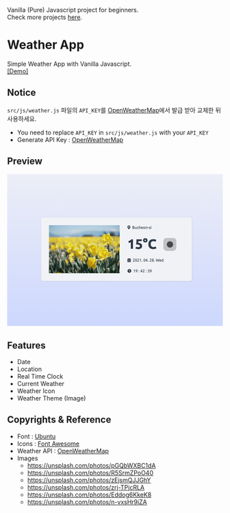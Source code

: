 Vanilla (Pure) Javascript project for beginners.  
Check more projects [here](https://github.com/coachoox/vanilla-js-projects).

# Weather App

Simple Weather App with Vanilla Javascript.  
[[Demo]](https://coachoox.github.io/js-weather-app/)  

## Notice

`src/js/weather.js` 파일의 `API_KEY`를 [OpenWeatherMap](https://openweathermap.org/)에서 발급 받아 교체한 뒤 사용하세요.
- You need to replace `API_KEY` in `src/js/weather.js` with your `API_KEY`
- Generate API Key : [OpenWeatherMap](https://openweathermap.org/)

## Preview

![](./images/preview.png)

## Features

-   Date
-   Location
-   Real Time Clock
-   Current Weather
-   Weather Icon
-   Weather Theme (Image)

## Copyrights & Reference

-   Font : [Ubuntu](https://fonts.google.com/specimen/Ubuntu?preview.text_type=custom)
-   Icons : [Font Awesome](https://fontawesome.com/)
-   Weather API : [OpenWeatherMap](https://openweathermap.org/)
-   Images
    -   https://unsplash.com/photos/pGQbWXBC1dA
    -   https://unsplash.com/photos/R5SrmZPoO40
    -   https://unsplash.com/photos/zEjsmQJJGhY
    -   https://unsplash.com/photos/zrj-TPjcRLA
    -   https://unsplash.com/photos/Eddog6KkeK8
    -   https://unsplash.com/photos/n-vxsHr9jZA

